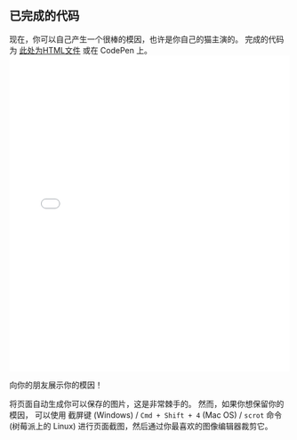 ## 已完成的代码

现在，你可以自己产生一个很棒的模因，也许是你自己的猫主演的。 完成的代码为 [此处为HTML文件](resources/index.html) 或在 CodePen 上。 <iframe height='567' scrolling='no' title='猫模因生成器' src='//codepen.io/rpflaura/embed/NbbveK/?height=567&theme-id=0&default-tab=js,result&embed-version=2' frameborder='no' allowtransparency='true' allowfullscreen='true' style='width: 100%;'>See the Pen <a href='https://codepen.io/rpflaura/pen/NbbveK/'>Cat Meme Generator</a> by Laura Sach (<a href='https://codepen.io/rpflaura'>@rpflaura</a>) on <a href='https://codepen.io'>CodePen</a>.
</iframe>

向你的朋友展示你的模因！

将页面自动生成你可以保存的图片，这是非常棘手的。 然而，如果你想保留你的模因， 可以使用 截屏键 (Windows) / `Cmd + Shift + 4` (Mac OS) / `scrot` 命令(树莓派上的 Linux) 进行页面截图，然后通过你最喜欢的图像编辑器裁剪它。
